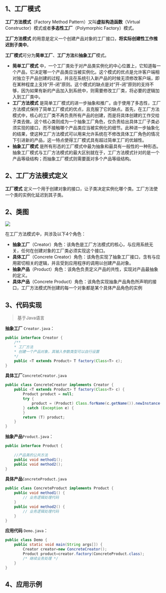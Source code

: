 ## 1、工厂模式

**工厂方法模式**（Factory Method Pattern）又叫**虚拟构造函数**（Virtual Constructor）模式或者**多态性工厂**（Polymorphic Factory）模式。

**工厂方法模式** 的用意是定义一个创建产品对象的工厂接口，**将实际创建性工作推迟到子类中**。

**工厂模式**可分为**简单工厂**、**工厂方法**和**抽象工厂**模式。

+ **简单工厂模式** 中，一个工厂类处于对产品类实例化的中心位置上，它知道每一个产品，它决定哪一个产品类应当被实例化。这个模式的优点是允许客户端相对独立于产品创建的过程，并且在系统引入新产品的时候无须修改客户端，即在某种程度上支持“开-闭”原则。这个模式的缺点是对“开-闭”原则的支持不够，因为如果有新的产品加入到系统中，则需要修改工厂类，将必要的逻辑加入到工厂类中。
+ **工厂方法模式** 是简单工厂模式的进一步抽象和推广。由于使用了多态性，工厂方法模式保持了简单工厂模式的优点，且克服了它的缺点。首先，在工厂方法模式中，核心的工厂类不再负责所有产品的创建，而是将具体创建的工作交给子类去做。这个核心类则成为一个抽象工厂角色，仅负责给出具体工厂子类必须实现的接口，而不接触哪个产品类应当被实例化的细节。此种进一步抽象化的结果，使这种工厂方法模式可以用来允许系统在不修改具体工厂角色的情况下引进新的产品，这一特点使得工厂模式具有超过简单工厂的优越性。
+ **抽象工厂模式** 是所有形态的工厂模式中最为抽象和最具有一般性的一种形态。抽象工厂模式与工厂方法模式的最大区别就在于，工厂方法模式针对的是一个产品等级结构；而抽象工厂模式则需要面对多个产品等级结构。

## 2、工厂方法模式定义

**工厂模式** 定义一个用于创建对象的接口，让子类决定实例化哪个类。工厂方法使一个类的实例化延迟到其子类。

## 2、类图

![](https://img.zxdmy.com/2022/202209131127318.jpeg)

在工厂方法模式中，共涉及以下4个角色：

+ **抽象工厂**（Creator）角色：该角色是工厂方法模式的核心，与应用系统无关，任何在创建对象的工厂类必须实现这个接口。
+ **具体工厂**（Concrete Creator）角色：该角色实现了抽象工厂接口，含有与应用密切相关的逻辑，并且受到应用程序的调用以创建产品对象。
+ **抽象产品**（Product）角色：该角色负责定义产品的共性，实现对产品最抽象的定义。
+ **具体产品**（Concrete Product）角色：该角色实现抽象产品角色所声明的接口，工厂方法模式所创建的每一个对象都是某个具体产品角色的实例

## 3、代码实现

> 基于Java语言

**抽象工厂** `Creator.java`：

```java
public interface Creator {
    /**
    * 工厂方法
    * 创建一个产品对象，其输入参数类型可以自行设置
    */
    public <T extends Product> T factory(Class<T> c);
}
```

**具体工厂**`ConcreteCreator.java`

```java
public class ConcreteCreator implements Creator {
    public <T extends Product> T factory(Class<T> c) {
        Product product = null;
        try {
            product = (Product) Class.forName(c.getName()).newInstance();
        } catch (Exception e) {
        }
        return (T) product;
    }
}
```

**抽象产品**`Product.java`：

```java
public interface Product {
    
    //产品类的公共方法
    public void method1();
    public void method2();
}
```

**具体产品**`ConcreteProduct.java`

```java
public class ConcreteProduct implements Product {
    public void method1() {
        // 业务逻辑处理代码
    }
    public void method2() {
        // 业务逻辑处理代码
    }
}
```

**应用代码** `Demo.java`：

```java
public class Demo {
    public static void main(String args[]) {
        Creator creator=new ConcreteCreator();
        Product product=creator.factory(ConcreteProduct.class);
        /* 继续业务处理 */
    }
}
```


## 4、应用示例

